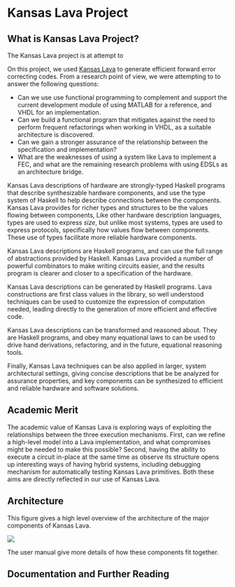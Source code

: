 # Kansas Lava Project

What is Kansas Lava Project?
----------------------------

The Kansas Lava project is at attempt to 

On this project, we used [Kansas Lava](/projects/kansas-lava) to generate efficient forward
error correcting codes. From a research point of view, we were attempting
to to answer the following questions:

-   Can we use use functional programming to complement and support the
    current development module of using MATLAB for a reference, and VHDL
    for an implementation.
-   Can we build a functional program that mitigates against the need to
    perform frequent refactorings when working in VHDL, as a suitable
    architecture is discovered.
-   Can we gain a stronger assurance of the relationship between the
    specification and implementation?
-   What are the weaknesses of using a system like Lava to implement a
    FEC, and what are the remaining research problems with using EDSLs
    as an architecture bridge.



Kansas Lava descriptions of hardware are strongly-typed Haskell programs
that describe synthesizable hardware components, and use the type system
of Haskell to help describe connections between the components. Kansas
Lava provides for richer types and structures to be the values flowing
between components, Like other hardware description languages, types are
used to express *size*, but unlike most systems, types are used to
express protocols, specifically how values flow between components.
These use of types facilitate more reliable hardware components.

Kansas Lava descriptions are Haskell programs, and can use the full
range of abstractions provided by Haskell. Kansas Lava provided a number
of powerful combinators to make writing circuits easier, and the results
program is clearer and closer to a specification of the hardware.

Kansas Lava descriptions can be generated by Haskell programs. Lava
constructions are first class values in the library, so well understood
techniques can be used to customize the expression of computation
needed, leading directly to the generation of more efficient and
effective code.

Kansas Lava descriptions can be transformed and reasoned about. They are
Haskell programs, and obey many equational laws to can be used to drive
hand derivations, refactoring, and in the future, equational reasoning
tools.

Finally, Kansas Lava techniques can be also applied in larger, system
architectural settings, giving concise descriptions that be be analyzed
for assurance properties, and key components can be synthesized to
efficient and reliable hardware and software solutions.

Academic Merit
--------------

The academic value of Kansas Lava is exploring ways of exploiting the
relationships between the three execution mechanisms. First, can we
refine a high-level model into a Lava implementation, and what
compromises might be needed to make this possible? Second, having the
ability to execute a circuit in-place at the same time as observe its
structure opens up interesting ways of having hybrid systems, including
debugging mechanism for automatically testing Kansas Lava primitives.
Both these aims are directly reflected in our use of Kansas Lava.

Architecture
------------

This figure gives a high level overview of the architecture of the major
components of Kansas Lava.

![](/sites/default/files/KansasLava.png)

The user manual give more details of how these components fit together.

Documentation and Further Reading
---------------------------------
